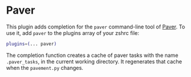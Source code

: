 # Paver
This plugin adds completion for the `paver` command-line tool of [Paver](https://pythonhosted.org/Paver/).
To use it, add `paver` to the plugins array of your zshrc file:
```zsh
plugins=(... paver)
```
The completion function creates a cache of paver tasks with the name `.paver_tasks`,
in the current working directory. It regenerates that cache when the `pavement.py`
changes.
